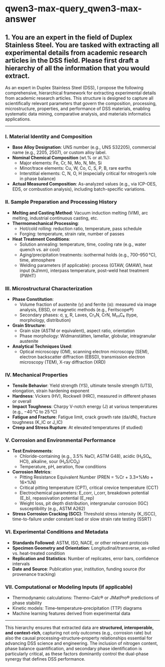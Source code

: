 # qwen3-max-query_qwen3-max-answer

## 1. You are an expert in the field of Duplex Stainless Steel. You are tasked with extracting all experimental details from academic research articles in the DSS field. Please first draft a hierarchy of all the information that you would extract.

As an expert in Duplex Stainless Steel (DSS), I propose the following comprehensive, hierarchical framework for extracting experimental details from academic research articles. This structure is designed to capture all scientifically relevant parameters that govern the composition, processing, microstructure, properties, and performance of DSS materials, enabling systematic data mining, comparative analysis, and materials informatics applications.

---

### **I. Material Identity and Composition**
   - **Base Alloy Designation**: UNS number (e.g., UNS S32205), commercial name (e.g., 2205, 2507), or custom alloy label.
   - **Nominal Chemical Composition** (wt.% or at.%):
     - Major elements: Fe, Cr, Ni, Mo, N, Mn, Si
     - Minor/trace elements: Cu, W, Co, C, S, P, B, rare earths
     - Interstitial elements: C, N, O, H (especially critical for nitrogen’s role in phase balance)
   - **Actual Measured Composition**: As-analyzed values (e.g., via ICP-OES, EDS, or combustion analysis), including batch-specific variations.

### **II. Sample Preparation and Processing History**
   - **Melting and Casting Method**: Vacuum induction melting (VIM), arc melting, industrial continuous casting, etc.
   - **Thermomechanical Processing**:
     - Hot/cold rolling: reduction ratio, temperature, pass schedule
     - Forging: temperature, strain rate, number of passes
   - **Heat Treatment Conditions**:
     - Solution annealing: temperature, time, cooling rate (e.g., water quench vs. air cool)
     - Aging/precipitation treatments: isothermal holds (e.g., 700–950 °C), time, atmosphere
     - Welding parameters (if applicable): process (GTAW, GMAW), heat input (kJ/mm), interpass temperature, post-weld heat treatment (PWHT)

### **III. Microstructural Characterization**
   - **Phase Constitution**:
     - Volume fraction of austenite (γ) and ferrite (α): measured via image analysis, EBSD, or magnetic methods (e.g., Feritscope®)
     - Secondary phases: σ, χ, R, Laves, Cr₂N, CrN, M₂₃C₆ (type, morphology, distribution)
   - **Grain Structure**:
     - Grain size (ASTM or equivalent), aspect ratio, orientation
     - Phase morphology: Widmanstätten, lamellar, globular, intragranular austenite
   - **Analytical Techniques Used**:
     - Optical microscopy (OM), scanning electron microscopy (SEM), electron backscatter diffraction (EBSD), transmission electron microscopy (TEM), X-ray diffraction (XRD)

### **IV. Mechanical Properties**
   - **Tensile Behavior**: Yield strength (YS), ultimate tensile strength (UTS), elongation, strain hardening exponent
   - **Hardness**: Vickers (HV), Rockwell (HRC), measured in different phases or overall
   - **Impact Toughness**: Charpy V-notch energy (J) at various temperatures (e.g., −40 °C to 25 °C)
   - **Fatigue and Fracture**: Fatigue limit, crack growth rate (da/dN), fracture toughness (K_IC or J_IC)
   - **Creep and Stress Rupture**: At elevated temperatures (if studied)

### **V. Corrosion and Environmental Performance**
   - **Test Environments**:
     - Chloride-containing (e.g., 3.5% NaCl, ASTM G48), acidic (H₂SO₄, HCl), alkaline, sour (H₂S/CO₂)
     - Temperature, pH, aeration, flow conditions
   - **Corrosion Metrics**:
     - Pitting Resistance Equivalent Number (PREN = %Cr + 3.3×%Mo + 16×%N)
     - Critical pitting temperature (CPT), critical crevice temperature (CCT)
     - Electrochemical parameters: E_corr, i_corr, breakdown potential (E_b), repassivation potential (E_rep)
     - Weight loss, pit depth distribution, intergranular corrosion (IGC) susceptibility (e.g., ASTM A262)
   - **Stress Corrosion Cracking (SCC)**: Threshold stress intensity (K_ISCC), time-to-failure under constant load or slow strain rate testing (SSRT)

### **VI. Experimental Conditions and Metadata**
   - **Standards Followed**: ASTM, ISO, NACE, or other relevant protocols
   - **Specimen Geometry and Orientation**: Longitudinal/transverse, as-rolled vs. heat-treated condition
   - **Replication and Statistics**: Number of replicates, error bars, confidence intervals
   - **Date and Source**: Publication year, institution, funding source (for provenance tracking)

### **VII. Computational or Modeling Inputs (if applicable)**
   - Thermodynamic calculations: Thermo-Calc® or JMatPro® predictions of phase stability
   - Kinetic models: Time–temperature–precipitation (TTP) diagrams
   - Machine learning features derived from experimental data

---

This hierarchy ensures that extracted data are **structured, interoperable, and context-rich**, capturing not only outcomes (e.g., corrosion rate) but also the causal processing–structure–property relationships essential for advancing DSS science and engineering. The inclusion of nitrogen content, phase balance quantification, and secondary phase identification is particularly critical, as these factors dominantly control the dual-phase synergy that defines DSS performance.


